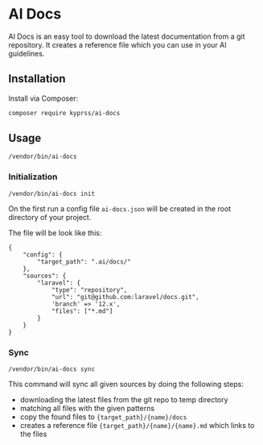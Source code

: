 # AI Docs

AI Docs is an easy tool to download the latest documentation from a git repository.
It creates a reference file which you can use in your AI guidelines.

## Installation

Install via Composer:

```bash
composer require kyprss/ai-docs
```

## Usage

```
/vendor/bin/ai-docs
```

### Initialization

```
/vendor/bin/ai-docs init
```

On the first run a config file `ai-docs.json` will be created in the root directory of your project.

The file will be look like this:

```
{
    "config": {
        "target_path": ".ai/docs/"    
    },
    "sources": {
        "laravel": {
            "type": "repository",
            "url": "git@github.com:laravel/docs.git",
            'branch' => '12.x',
            "files": ["*.md"]
        }
    }
}
```

### Sync

```
/vendor/bin/ai-docs sync
```

This command will sync all given sources by doing the following steps:

- downloading the latest files from the git repo to temp directory
- matching all files with the given patterns
- copy the found files to `{target_path}/{name}/docs`
- creates a reference file `{target_path}/{name}/{name}.md` which links to the files
